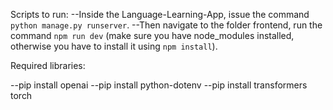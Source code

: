 
Scripts to run:
--Inside the Language-Learning-App, issue the command `python manage.py runserver`.
--Then navigate to the folder frontend, run the command `npm run dev` (make sure you have node_modules installed, otherwise you have to install it using `npm install`).

Required libraries:

--pip install openai
--pip install python-dotenv
--pip install transformers torch

